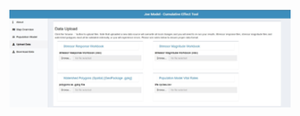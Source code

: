 
![UploadData](https://github.com/pgonzaleze/CumulativeEffectModelAnatomy/blob/main/Figures/DataUpload.jpg)
